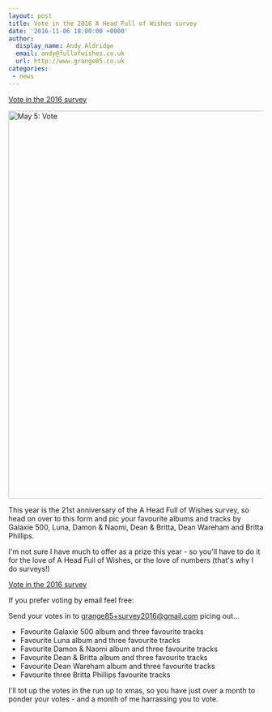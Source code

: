 ```yaml
---
layout: post
title: Vote in the 2016 A Head Full of Wishes survey
date: '2016-11-06 18:00:00 +0000'
author:
  display_name: Andy Aldridge
  email: andy@fullofwishes.co.uk
  url: http://www.grange85.co.uk
categories:
 - news
---
```

<p class="text-center lead"><a href="https://goo.gl/forms/O0c9BxGIXfuxZu3f2" class="btn btn-primary">Vote in the 2016 survey</a></p>

<a data-flickr-embed="true"  href="https://www.flickr.com/photos/johnkeane/5695179697/in/faves-78462059@N00/" title="May 5: Vote"><img src="https://c2.staticflickr.com/4/3509/5695179697_cecec73eca_b.jpg" width="1024" height="765" alt="May 5: Vote"></a><script async src="//embedr.flickr.com/assets/client-code.js" charset="utf-8"></script>
<p class="lead">This year is the 21st anniversary of the A Head Full of Wishes survey, so head on over to this form and pic your favourite albums and tracks by Galaxie 500, Luna, Damon & Naomi, Dean & Britta, Dean Wareham and Britta Phillips.</p>
<p>I'm not sure I have much to offer as a prize this year - so you'll have to do it for the love of A Head Full of Wishes, or the love of numbers (that's why I do surveys!)</p>
<p class="text-center lead"><a href="https://goo.gl/forms/O0c9BxGIXfuxZu3f2" class="btn btn-primary">Vote in the 2016 survey</a></p>
<p>If you prefer voting by email feel free:</p>
<p>Send your votes in to <a href="mailto:grange85+survey2016@gmail.com?subject=2016%20survey">grange85+survey2016@gmail.com</a> picing out...</p>
<ul>
<li>Favourite Galaxie 500 album and three favourite tracks</li>
<li>Favourite Luna album and three favourite tracks</li>
<li>Favourite Damon & Naomi album and three favourite tracks</li>
<li>Favourite Dean & Britta album and three favourite tracks</li>
<li>Favourite Dean Wareham album and three favourite tracks</li>
<li>Favourite three Britta Phillips favourite tracks</li>
</ul>
<p>I'll tot up the votes in the run up to xmas, so you have just over a month to ponder your votes - and a month of me harrassing you to vote.</p>

